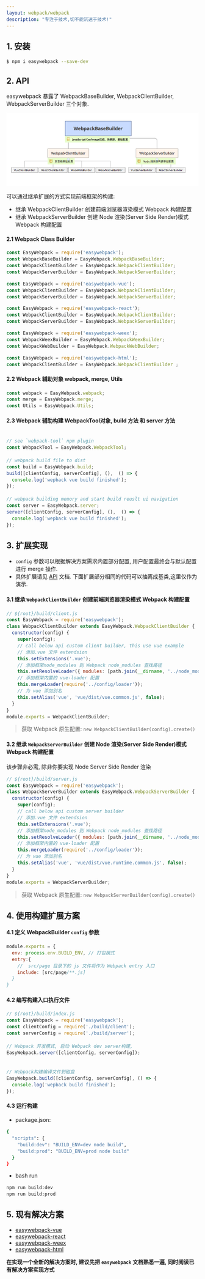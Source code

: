 ```yaml
---
layout: webpack/webpack
description: "专注于技术,切不能沉迷于技术!"
---
```


## 1. 安装

```bash
$ npm i easywebpack --save-dev
```


## 2. API


easywebpack 暴露了 WebpackBaseBuilder, WebpackClientBuilder, WebpackServerBuilder 三个对象.

![image](/img/webpack/WebpackBuilder.png)

可以通过继承扩展的方式实现前端框架的构建: 

- 继承 WebpackClientBuilder 创建前端浏览器渲染模式 Webpack 构建配置
- 继承 WebpackServerBuilder 创建 Node 渲染(Server Side Render)模式 Webpack 构建配置


#### 2.1 Webpack Class Builder 

```js
const EasyWebpack = require('easywebpack');
const WebpackBaseBuilder = EasyWebpack.WebpackBaseBuilder;
const WebpackClientBuilder = EasyWebpack.WebpackClientBuilder;
const WebpackServerBuilder = EasyWebpack.WebpackServerBuilder;
```

```js
const EasyWebpack = require('easywebpack-vue');
const WebpackClientBuilder = EasyWebpack.WebpackClientBuilder;
const WebpackServerBuilder = EasyWebpack.WebpackServerBuilder;
```

```js
const EasyWebpack = require('easywebpack-react');
const WebpackClientBuilder = EasyWebpack.WebpackClientBuilder;
const WebpackServerBuilder = EasyWebpack.WebpackServerBuilder;
```

```js
const EasyWebpack = require('easywebpack-weex');
const WebpackWeexBuilder = EasyWebpack.WebpackWeexBuilder;
const WebpackWebBuilder = EasyWebpack.WebpackWebBuilder;
```

```js
const EasyWebpack = require('easywebpack-html');
const WebpackClientBuilder = EasyWebpack.WebpackClientBuilder ;
```

#### 2.2 Webpack 辅助对象 webpack, merge, Utils
  

```js  
const webpack = EasyWebpack.webpack;
const merge = EasyWebpack.merge;
const Utils = EasyWebpack.Utils;
```

#### 2.3 Webpack 辅助构建 WebpackTool对象, build 方法 和 server 方法
 
```js 

// see `webpack-tool` npm plugin
const WebpackTool = EasyWebpack.WebpackTool;

// webpack build file to dist
const build = EasyWebpack.build;
build([clientConfig, serverConfig], (),  () => {
  console.log('wepback vue build finished');
});

// webpack building memory and start build reuslt ui navigation
const server = EasyWebpack.server;
server([clientConfig, serverConfig], (),  () => {
  console.log('wepback vue build finished');
});
```

## 3. 扩展实现

- `config` 参数可以根据解决方案需求内置部分配置, 用户配置最终会与默认配置进行 merge 操作.
- 具体扩展请见 [API](/easywebpack/webpack/api/) 文档. 下面扩展部分相同的代码可以抽离成基类,这里仅作为演示.

####  3.1 继承 `WebpackClientBuilder` 创建前端浏览器渲染模式 Webpack 构建配置

```js
// ${root}/build/client.js
const EasyWebpack = require('easywebpack');
class WebpackClientBuilder extends EasyWebpack.WebpackClientBuilder {
  constructor(config) {
    super(config);
    // call below api custom client builder, this use vue example
    // 添加.vue 文件 extendsion
    this.setExtensions('.vue'); 
    // 添加框架node_modules 到 Webpack node_modules 查找路径
    this.setResolveLoader({ modules: [path.join(__dirname, '../node_modules')] }); 
    // 添加框架内置的 vue-loader 配置
    this.mergeLoader(require('../config/loader'));
    // 为 vue 添加别名
    this.setAlias('vue', 'vue/dist/vue.common.js', false);
  }
}
module.exports = WebpackClientBuilder;
```

>获取 Webpack 原生配置: `new WebpackClientBuilder(config).create()`


#### 3.2 继承 `WebpackServerBuilder` 创建 Node 渲染(Server Side Render)模式 Webpack 构建配置

该步骤非必需, 除非你要实现 Node Server Side Render 渲染

```js
// ${root}/build/server.js
const EasyWebpack = require('easywebpack');
class WebpackServerBuilder extends EasyWebpack.WebpackServerBuilder {
  constructor(config) {
    super(config);
    // call below api custom server builder
    // 添加.vue 文件 extendsion
    this.setExtensions('.vue'); 
    // 添加框架node_modules 到 Webpack node_modules 查找路径
    this.setResolveLoader({ modules: [path.join(__dirname, '../node_modules')] }); 
    // 添加框架内置的 vue-loader 配置
    this.mergeLoader(require('../config/loader'));
    // 为 vue 添加别名
    this.setAlias('vue', 'vue/dist/vue.runtime.common.js', false);
  }
}
module.exports = WebpackServerBuilder;
```

>获取 Webpack 原生配置: `new WebpackServerBuilder(config).create()`


## 4. 使用构建扩展方案

#### 4.1 定义 WebpackBuilder `config` 参数

```js
module.exports = {
  env: process.env.BUILD_ENV, // 打包模式
  entry:{
    //  src/page 目录下的 js 文件将作为 Webpack entry 入口
    include: [src/page/**.js] 
  }
}
```

#### 4.2 编写构建入口执行文件


```js
// ${root}/build/index.js
const EasyWebpack = require('easywebpack');
const clientConfig = require('./build/client');
const serverConfig = require('./build/server');

// Webpack 开发模式, 启动 Webpack dev server构建,
EasyWebpack.server([clientConfig, serverConfig]);


// Webpack构建编译文件到磁盘
EasyWebpack.build([clientConfig, serverConfig], () => {
  console.log('wepback build finished');
});
```


#### 4.3 运行构建

- package.json:

```bash
{
  "scripts": {
    "build:dev": "BUILD_ENV=dev node build",
    "build:prod": "BUILD_ENV=prod node build"
  }
}
```

- bash run

```bash
npm run build:dev
npm run build:prod
```


## 5. 现有解决方案

- [easywebpack-vue](/easywebpack/vue/easywebpack-vue/)
- [easywebpack-react](/easywebpack/react/easywebpack-react/)
- [easywebpack-weex](/easywebpack/weex/easywebpack-weex/)
- [easywebpack-html](/easywebpack/html/easywebpack-html/)

**在实现一个全新的解决方案时, 建议先把 `easywebpack` 文档熟悉一遍, 同时阅读已有解决方案实现方式**